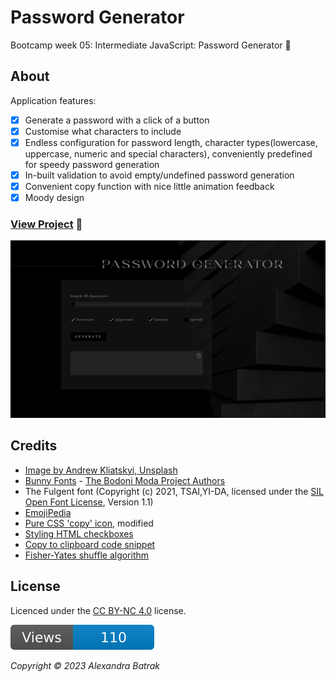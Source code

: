 # Password Generator

Bootcamp week 05: Intermediate JavaScript: Password Generator 🖤

## About

Application features:

- [x] Generate a password with a click of a button
- [x] Customise what characters to include
- [x] Endless configuration for password length, character types(lowercase, uppercase, numeric and special characters), conveniently predefined for speedy password generation
- [x] In-built validation to avoid empty/undefined password generation
- [x] Convenient copy function with nice little animation feedback
- [x] Moody design

### [View Project](https://alexandrabatrak.github.io/password-generator) :closed_lock_with_key:

![Screenshot](/assets/images/screenshot.png)

## Credits

- [Image by Andrew Kliatskyi, Unsplash](https://unsplash.com/photos/L52tyPFiLac)
- [Bunny Fonts](https://bunnyfonts.com/) - [The Bodoni Moda Project Authors](https://github.com/indestructible-type)
- The Fulgent font (Copyright (c) 2021, TSAI,YI-DA, licensed under the [SIL Open Font License](http://scripts.sil.org/OFL), Version 1.1)
- [EmojiPedia](https://emojipedia.org/)
- [Pure CSS 'copy' icon](https://css.gg/copy), modified
- [Styling HTML checkboxes](https://stackoverflow.com/questions/68723623/how-to-change-the-background-color-of-the-checkbox-to-black)
- [Copy to clipboard code snippet](https://www.30secondsofcode.org/articles/s/copy-text-to-clipboard-with-javascript)
- [Fisher-Yates shuffle algorithm](https://www.geeksforgeeks.org/shuffle-a-given-array-using-fisher-yates-shuffle-algorithm/)

## License

Licenced under the [CC BY-NC 4.0](https://creativecommons.org/licenses/by-nc/4.0/) license.

[![Image of github-profile-views-counter](https://github.com/alexandrabatrak/github-profile-views-counter/blob/master/svg/588312814/badge.svg)](https://github.com/alexandrabatrak/github-profile-views-counter/blob/master/readme/588312814/week.md)

_Copyright © 2023 Alexandra Batrak_
